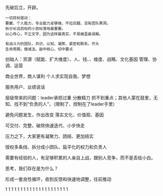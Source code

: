 先破后立，开辟。


```
一切目标驱动：
要赢，个人能力，专业能力足够强，不拉后腿，没有团队黑洞。
拆分长远目标的小目标落地最重要。
以心传心，不立文字，因为这样最真实，不易被歪曲误解。

有战斗力的团队，共识、认知、凝聚、紧密和联系，齐头
生命周期，做减法、敲中核心、切中要点
```


创始人：资源（赋能、扩大维度）、人、钱、、维度、战略、文化基因
管理、协调、运营


商业世界，商人谋利
个人求实现自我、梦想

服务用户、业绩说话

层级带来的问题：leader承担过重 分散精力 抓不到重点；其他人蒙在鼓里，无知、找不到“负责的人”，（限制了、控制在了leader手里）


避免问题发生，作出改变
落实文化、价值观、基因

可交付、完整，破除快速迭代、小步快走

压力之下，大家更有凝聚力、团结、更加结实

授权多条线、拆分成小团队、扁平化的权力和负责人


需要有经验的人，有足够积累的人亲自上战，跟别人竞争，而不是丢给小白。


思考，我们存在是为什么？


形成一套良性循环，收到反馈和快速地调整，往前推动







































































































1
1
1
1
1
1
1
1
1
1
1
1
1
1
1
1
1
1
1
1
1
